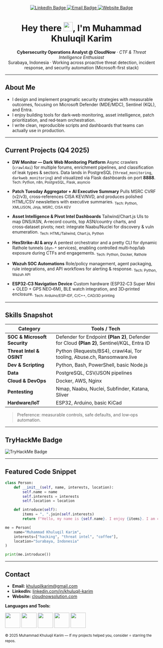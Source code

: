 <div id="header" align="center">
  <a href="https://www.linkedin.com/in/khuluqil-karim/">
    <img src="https://img.shields.io/badge/LinkedIn-blue?style=for-the-badge&logo=linkedin&logoColor=white" alt="LinkedIn Badge"/>
  </a>
  <a href="mailto:khuluqilkarim@gmail.com">
    <img src="https://img.shields.io/badge/Email-khuluqilkarim%40gmail.com-red?style=for-the-badge&logo=gmail&logoColor=white" alt="Email Badge"/>
  </a>
  <a href="https://cloudnowsolution.com" target="_blank">
    <img src="https://img.shields.io/badge/Website-cloudnowsolution.com-0A66C2?style=for-the-badge&logo=google-chrome&logoColor=white" alt="Website Badge"/>
  </a>
</div>

<h1 align="center">Hey there <img src="https://media.giphy.com/media/hvRJCLFzcasrR4ia7z/giphy.gif" width="30px"/>, I'm Muhammad Khuluqil Karim</h1>

<p align="center">
  <strong>Cybersecurity Operations Analyst @ CloudNow</strong> · <em>CTF & Threat Intelligence Enthusiast</em><br/>
  Surabaya, Indonesia · Working across proactive threat detection, incident response, and security automation (Microsoft-first stack)
</p>

---

## About Me

* I design and implement pragmatic security strategies with measurable outcomes, focusing on Microsoft Defender (MDE/MDC), Sentinel (KQL), and Entra.
* I enjoy building tools for dark‑web monitoring, asset intelligence, patch prioritization, and red‑team orchestration.
* I write clean, reproducible scripts and dashboards that teams can actually use in production.

---

## Current Projects (Q4 2025)

* **DW Monitor — Dark Web Monitoring Platform**
  Async crawlers (`crawl4ai`) for multiple forums, enrichment pipelines, and classification of leak types & sectors. Data lands in PostgreSQL (`thread_monitoring`, `darkweb_monitoring`) and visualized via Flask dashboards on port **8888**. <sub>Tech: Python, n8n, PostgreSQL, Flask, asyncio</sub>

* **Patch Tuesday Aggregator + AI Executive Summary**
  Pulls MSRC CVRF (v2/v3), cross‑references CISA KEV/NVD, and produces polished HTML/CSV newsletters with executive summaries. <sub>Tech: Python, XML/JSON, Jinja, MSRC, CISA KEV</sub>

* **Asset Intelligence & Pivot Intel Dashboards**
  Tailwind/Chart.js UIs to map DNS/ASN, A‑record counts, top ASN/country charts, and cross‑dataset pivots; next: integrate Naabu/Nuclei for discovery & vuln enumeration. <sub>Tech: HTML/Tailwind, Chart.js, Python</sub>

* **HexStrike‑AI & arcy**
  A pentest orchestrator and a pretty CLI for dynamic Rathole tunnels (`dyn-*` services), enabling controlled multi‑hop/lab exposure during CTFs and engagements. <sub>Tech: Python, Docker, Rathole</sub>

* **Wazuh SOC Automations**
  Role/policy management, agent packaging, rule integrations, and API workflows for alerting & response. <sub>Tech: Python, Wazuh API</sub>

* **ESP32‑C3 Navigation Device**
  Custom hardware (ESP32‑C3 Super Mini + OLED + GPS NEO‑6M), BLE watch integration, and 3D‑printed enclosure. <sub>Tech: Arduino/ESP‑IDF, C/C++, CAD/3D printing</sub>

---

## Skills Snapshot

| Category                     | Tools / Tech                                                                                |
| ---------------------------- | ------------------------------------------------------------------------------------------- |
| **SOC & Microsoft Security** | Defender for Endpoint **(Plan 2)**, Defender for Cloud **(Plan 2)**, Sentinel/KQL, Entra ID |
| **Threat Intel & OSINT**     | Python (Requests/BS4), crawl4ai, Tor tooling, Abuse.ch, Ransomware.live                     |
| **Dev & Scripting**          | Python, Bash, PowerShell, basic Node.js                                                     |
| **Data**                     | PostgreSQL, CSV/JSON pipelines                                                              |
| **Cloud & DevOps**           | Docker, AWS, Nginx                                                                          |
| **Pentesting**               | Nmap, Naabu, Nuclei, Subfinder, Katana, Sliver                                              |
| **Hardware/IoT**             | ESP32, Arduino, basic KiCad                                                                 |

> Preference: measurable controls, safe defaults, and low‑ops automation.

---

## TryHackMe Badge

<p>
  <img src="https://tryhackme-badges.s3.amazonaws.com/Syndicats.png" alt="TryHackMe Badge" />
</p>

---

## Featured Code Snippet

```python
class Person:
    def __init__(self, name, interests, location):
        self.name = name
        self.interests = interests
        self.location = location

    def introduce(self):
        items = ", ".join(self.interests)
        return f"Hello, my name is {self.name}. I enjoy {items}. I am currently based in {self.location}."

me = Person(
    name="Muhammad Khuluqil Karim",
    interests=["hacking", "threat intel", "coffee"],
    location="Surabaya, Indonesia"
)

print(me.introduce())
```

---

## Contact

* **Email:** <a href="mailto:khuluqilkarim@gmail.com">[khuluqilkarim@gmail.com](mailto:khuluqilkarim@gmail.com)</a>
* **LinkedIn:** <a href="https://www.linkedin.com/in/khuluqil-karim/">linkedin.com/in/khuluqil-karim</a>
* **Website:** <a href="https://cloudnowsolution.com">cloudnowsolution.com</a>


**Languages and Tools:**

<p align="left">
    <img src="https://media3.giphy.com/media/ln7z2eWriiQAllfVcn/200w.webp" width="50">
    <img src="https://media3.giphy.com/media/kdFc8fubgS31b8DsVu/giphy.webp" width="50">
    <img src="https://i.giphy.com/media/LMt9638dO8dftAjtco/200.webp" width="50">
    <img src="https://i.giphy.com/media/eNAsjO55tPbgaor7ma/200w.webp" width="50">
    <img src="https://i.giphy.com/media/IdyAQJVN2kVPNUrojM/200.webp" width="50">
  
</p>

<sub>© 2025 Muhammad Khuluqil Karim — If my projects helped you, consider ⭐ starring the repos.</sub>
